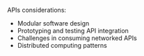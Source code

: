 
APIs considerations:
 - Modular software design
 - Prototyping and testing API integration
 - Challenges in consuming networked APIs
 - Distributed computing patterns

